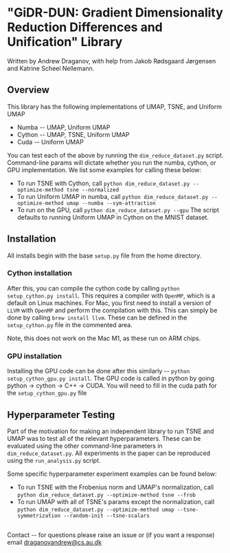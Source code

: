 # "GiDR-DUN: Gradient Dimensionality Reduction Differences and Unification" Library
Written by Andrew Draganov, with help from Jakob Rødsgaard Jørgensen and Katrine Scheel Nellemann.

## Overview

This library has the following implementations of UMAP, TSNE, and Uniform UMAP
 - Numba \-\- UMAP, Uniform UMAP
 - Cython \-\- UMAP, TSNE, Uniform UMAP
 - Cuda \-\- Uniform UMAP

You can test each of the above by running the `dim_reduce_dataset.py` script. Command-line params
will dictate whether you run the numba, cython, or GPU implementation. We list some examples
for calling these below:
 - To run TSNE with Cython, call `python dim_reduce_dataset.py --optimize-method tsne --normalized`
 - To run Uniform UMAP in numba, call `python dim_reduce_dataset.py --optimize-method umap --numba --sym-attraction`
 - To run on the GPU, call `python dim_reduce_dataset.py --gpu`
The script defaults to running Uniform UMAP in Cython on the MNIST dataset.

## Installation

All installs begin with the base `setup.py` file from the home directory.

### Cython installation
After this, you can compile the cython code by calling `python setup_cython.py install`. This requires
a compiler with `OpenMP`, which is a default on Linux machines. For Mac, you first need to install a
version of `LLVM` with `OpenMP` and perform the compilation with this. This can simply be done
by calling `brew install llvm`. These can be defined in the `setup_cython.py` file in the commented area.

Note, this does not work on the Mac M1, as these run on ARM chips.

### GPU installation
Installing the GPU code can be done after this similarly -- `python setup_cython_gpu.py install`.
The GPU code is called in python by going python -> cython -> C++ -> CUDA.
You will need to fill in the cuda path for the `setup_cython_gpu.py` file

## Hyperparameter Testing

Part of the motivation for making an independent library to run TSNE and UMAP was to test all
of the relevant hyperparameters. These can be evaluated using the other command-line parameters
in `dim_reduce_dataset.py`. All experiments in the paper can be reproduced using the
`run_analysis.py` script.

Some specific hyperparameter experiment examples can be found below:
 - To run TSNE with the Frobenius norm and UMAP's normalization, call
   `python dim_reduce_dataset.py --optimize-method tsne --frob`
 - To run UMAP with all of TSNE's params except the normalization, call
   `python dim_reduce_dataset.py --optimize-method umap --tsne-symmetrization --random-init
    --tsne-scalars`

##
Contact -- for questions please raise an issue or (if you want a response) email draganovandrew@cs.au.dk
